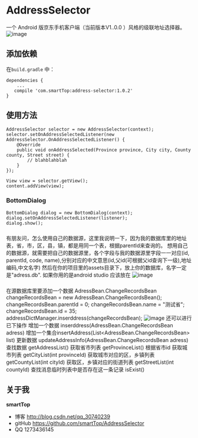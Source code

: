# AddressSelector

一个 Android 版京东手机客户端（当前版本V1..0.0 ）风格的级联地址选择器。
     ![image](https://github.com/smartTop/AddressSelector/blob/master/screenshots/screenshot1.gif)
## 添加依赖

在`build.gradle` 中：

    dependencies {
        ...
       compile 'com.smartTop:address-selector:1.0.2'
    }
    
## 使用方法

    AddressSelector selector = new AddressSelector(context);
    selector.setOnAddressSelectedListener(new AddressSelector.OnAddressSelectedListener() {
        @Override
        public void onAddressSelected(Province province, City city, County county, Street street) {
            // blahblahblah
        }
    });
            
    View view = selector.getView();
    content.addView(view);
### BottomDialog

    BottomDialog dialog = new BottomDialog(context);
    dialog.setOnAddressSelectedListener(listener);
    dialog.show();
###
有朋友问，怎么使用自己的数据源，这里我说明一下，因为我的数据库里的地址表，省，市，区，县，镇，都是用同一个表，根据parentId来查询的。
想用自己的数据源，就需要把自己的数据源里，各个字段与我的数据源里字段一一对应(id, parentId, code, name),分别对应的中文意思(id,父id(可根据父id查询下一级),地址编码,中文名字)
然后在你的项目里的assets目录下，放上你的数据库，名字一定是"adress.db".
    如果你用的是android studio 应该放在
     ![image](https://github.com/smartTop/AddressSelector/blob/master/screenshots/screenshot2.png)
###
在源数据库里要添加一个数据
 AdressBean.ChangeRecordsBean changeRecordsBean = new AdressBean.ChangeRecordsBean();
        changeRecordsBean.parentId = 0;
        changeRecordsBean.name = "测试省";
        changeRecordsBean.id = 35;
        addressDictManager.inserddress(changeRecordsBean);
         ![image](https://github.com/smartTop/AddressSelector/blob/master/screenshots/screenshot3.png)
 还可以进行已下操作 增加一个数据 inserddress(AdressBean.ChangeRecordsBean adress)  增加一个集合insertAddress(List<AdressBean.ChangeRecordsBean> list)
 更新数据 updateAddressInfo(AdressBean.ChangeRecordsBean adress)
 查找数据 getAddressList()
 获取省市列表 getProvinceList()
 根据省市id 获取城市列表 getCityList(int  provinceId)
 获取城市对应的区，乡镇列表 getCountyList(int cityId)
 获取区，乡镇对应的街道列表 getStreetList(int countyId)
  查找消息临时列表中是否存在这一条记录  isExist()
## 关于我

**smartTop**

- 博客 http://blog.csdn.net/qq_30740239
- gitHub https://github.com/smartTop/AddressSelector
- QQ 1273436145
